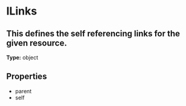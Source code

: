 # ILinks

## This defines the self referencing links for the given resource.

**Type:** object

## Properties
* parent
* self

